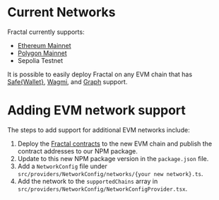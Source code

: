 # Current Networks

Fractal currently supports:

- [Ethereum Mainnet](https://ethereum.org)
- [Polygon Mainnet](https://polygon.technology/)
- Sepolia Testnet

It is possible to easily deploy Fractal on any EVM chain that has [Safe{Wallet}](https://safe.global/wallet), [Wagmi](https://www.npmjs.com/package/@wagmi/chains), and [Graph](https://thegraph.com) support.

# Adding EVM network support

The steps to add support for additional EVM networks include:

1. Deploy the [Fractal contracts](https://github.com/decent-dao/fractal-contracts) to the new EVM chain and publish the contract addresses to our NPM package.
2. Update to this new NPM package version in the `package.json` file.
3. Add a `NetworkConfig` file under `src/providers/NetworkConfig/networks/{your new network}.ts`.
4. Add the network to the `supportedChains` array in `src/providers/NetworkConfig/NetworkConfigProvider.tsx`.
